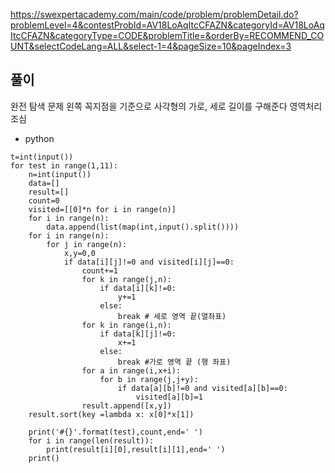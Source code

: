 https://swexpertacademy.com/main/code/problem/problemDetail.do?problemLevel=4&contestProbId=AV18LoAqItcCFAZN&categoryId=AV18LoAqItcCFAZN&categoryType=CODE&problemTitle=&orderBy=RECOMMEND_COUNT&selectCodeLang=ALL&select-1=4&pageSize=10&pageIndex=3

## 풀이 
완전 탐색 문제
왼쪽 꼭지점을 기준으로 사각형의 가로, 세로 길이를 구해준다
영역처리 조심
- python
```
t=int(input())
for test in range(1,11):
    n=int(input())
    data=[]
    result=[]
    count=0
    visited=[[0]*n for i in range(n)]
    for i in range(n):
        data.append(list(map(int,input().split())))
    for i in range(n):
        for j in range(n):
            x,y=0,0
            if data[i][j]!=0 and visited[i][j]==0:
                count+=1
                for k in range(j,n):
                    if data[i][k]!=0:
                        y+=1
                    else:
                        break # 세로 영역 끝(열좌표)
                for k in range(i,n):
                    if data[k][j]!=0:
                        x+=1
                    else:
                        break #가로 영역 끝 (행 좌표)
                for a in range(i,x+i):
                    for b in range(j,j+y):
                        if data[a][b]!=0 and visited[a][b]==0:
                            visited[a][b]=1
                result.append([x,y])
    result.sort(key =lambda x: x[0]*x[1])

    print('#{}'.format(test),count,end=' ')
    for i in range(len(result)):
        print(result[i][0],result[i][1],end=' ')
    print()
```
